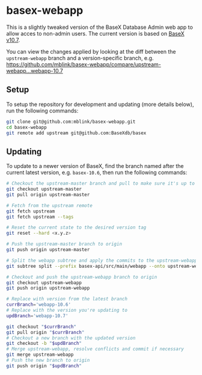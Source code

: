 # basex-webapp

This is a slightly tweaked version of the BaseX Database Admin web app to allow acces to non-admin users.
The current version is based on [BaseX v10.7](https://github.com/BaseXdb/basex/tree/10.7/basex-api/src/main/webapp).

You can view the changes applied by looking at the diff between the `upstream-webapp` branch and a version-specific branch,
e.g. https://github.com/mblink/basex-webapp/compare/upstream-webapp...webapp-10.7

## Setup

To setup the repository for development and updating (more details below), run the following commands:

```bash
git clone git@github.com:mblink/basex-webapp.git
cd basex-webapp
git remote add upstream git@github.com:BaseXdb/basex
```

## Updating

To update to a newer version of BaseX, find the branch named after the current latest version, e.g. `basex-10.6`,
then run the following commands:

```bash
# Checkout the upstream-master branch and pull to make sure it's up to date
git checkout upstream-master
git pull origin upstream-master

# Fetch from the upstream remote
git fetch upstream
git fetch upstream --tags

# Reset the current state to the desired version tag
git reset --hard <x.y.z>

# Push the upstream-master branch to origin
git push origin upstream-master

# Split the webapp subtree and apply the commits to the upstream-webapp branch
git subtree split --prefix basex-api/src/main/webapp --onto upstream-webapp -b upstream-webapp

# Checkout and push the upstream-webapp branch to origin
git checkout upstream-webapp
git push origin upstream-webapp

# Replace with version from the latest branch
currBranch='webapp-10.6'
# Replace with the version you're updating to
updBranch='webapp-10.7'

git checkout "$currBranch"
git pull origin "$currBranch"
# Checkout a new branch with the updated version
git checkout -b "$updBranch"
# Merge upstream-webapp, resolve conflicts and commit if necessary
git merge upstream-webapp
# Push the new branch to origin
git push origin "$updBranch"
```
